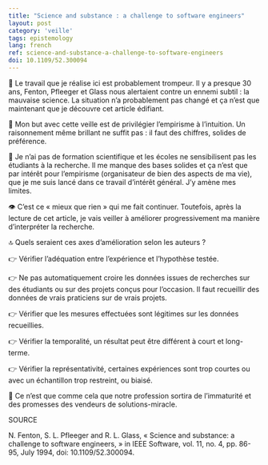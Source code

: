 ```yaml
---
title: "Science and substance : a challenge to software engineers"
layout: post
category: 'veille'
tags: epistemology
lang: french
ref: science-and-substance-a-challenge-to-software-engineers
doi: 10.1109/52.300094
---
```


🛑 Le travail que je réalise ici est probablement trompeur. Il y a presque 30 ans, Fenton, Pfleeger et Glass nous alertaient contre un ennemi subtil : la mauvaise science. La situation n’a probablement pas changé et ça n’est que maintenant que je découvre cet article édifiant.

🧠 Mon but avec cette veille est de privilégier l’empirisme à l’intuition. Un raisonnement même brillant ne suffit pas : il faut des chiffres, solides de préférence.

🥼 Je n’ai pas de formation scientifique et les écoles ne sensibilisent pas les étudiants à la recherche. Il me manque des bases solides et ça n’est que par intérêt pour l’empirisme (organisateur de bien des aspects de ma vie), que je me suis lancé dans ce travail d’intérêt général. J’y amène mes limites.

👁️ C’est ce « mieux que rien » qui me fait continuer. Toutefois, après la lecture de cet article, je vais veiller à améliorer progressivement ma manière d’interpréter la recherche.

🔝 Quels seraient ces axes d’amélioration selon les auteurs ?

👉 Vérifier l’adéquation entre l’expérience et l’hypothèse testée.

👉 Ne pas automatiquement croire les données issues de recherches sur des étudiants ou sur des projets conçus pour l’occasion. Il faut recueillir des données de vrais praticiens sur de vrais projets.

👉 Vérifier que les mesures effectuées sont légitimes sur les données recueillies.

👉 Vérifier la temporalité, un résultat peut être différent à court et long-terme.

👉 Vérifier la représentativité, certaines expériences sont trop courtes ou avec un échantillon trop restreint, ou biaisé.

🤑 Ce n’est que comme cela que notre profession sortira de l’immaturité et des promesses des vendeurs de solutions-miracle.

SOURCE

N. Fenton, S. L. Pfleeger and R. L. Glass, « Science and substance: a challenge to software engineers, » in IEEE Software, vol. 11, no. 4, pp. 86-95, July 1994, doi: 10.1109/52.300094.